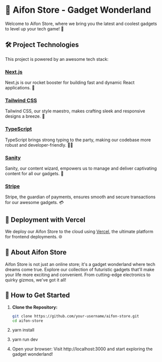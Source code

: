 # 🚀 Aifon Store - Gadget Wonderland

Welcome to Aifon Store, where we bring you the latest and coolest gadgets to level up your tech game! 🌟

## 🛠️ Project Technologies

This project is powered by an awesome tech stack:

### [Next.js](https://nextjs.org/)

Next.js is our rocket booster for building fast and dynamic React applications. 🚀

### [Tailwind CSS](https://tailwindcss.com/)

Tailwind CSS, our style maestro, makes crafting sleek and responsive designs a breeze. 💅

### [TypeScript](https://www.typescriptlang.org/)

TypeScript brings strong typing to the party, making our codebase more robust and developer-friendly. 🧑‍💻

### [Sanity](https://www.sanity.io/)

Sanity, our content wizard, empowers us to manage and deliver captivating content for all our gadgets. 🧙

### [Stripe](https://stripe.com/)

Stripe, the guardian of payments, ensures smooth and secure transactions for our awesome gadgets. 💳

## 🚀 Deployment with Vercel

We deploy our Aifon Store to the cloud using [Vercel](https://vercel.com/), the ultimate platform for frontend deployments. 🌐

## 📱 About Aifon Store

Aifon Store is not just an online store; it's a gadget wonderland where tech dreams come true. Explore our collection of futuristic gadgets that'll make your life more exciting and convenient. From cutting-edge electronics to quirky gizmos, we've got it all!

## 🚚 How to Get Started

1. **Clone the Repository:**

   ```bash
   git clone https://github.com/your-username/aifon-store.git
   cd aifon-store

   ```

2. yarn install

3. yarn run dev

4. Open your browser:
   Visit http://localhost:3000 and start exploring the gadget wonderland!
